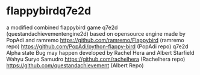 # flappybirdq7e2d
a modified combined flappybird game
q7e2d (questandachievementengine2d) based on opensource engine made by PopAdi and ramremo
https://github.com/ramremo/Flappybird (ramremo repo)
https://github.com/PopAdi/python-flappy-bird (PopAdi repo)
q7e2d Alpha state Bug may happen
developed by Rachel Hera and Albert Starfield Wahyu Suryo Samudro
https://github.com/rachelhera (Rachelhera repo)
https://github.com/questandachievement (Albert Repo)
